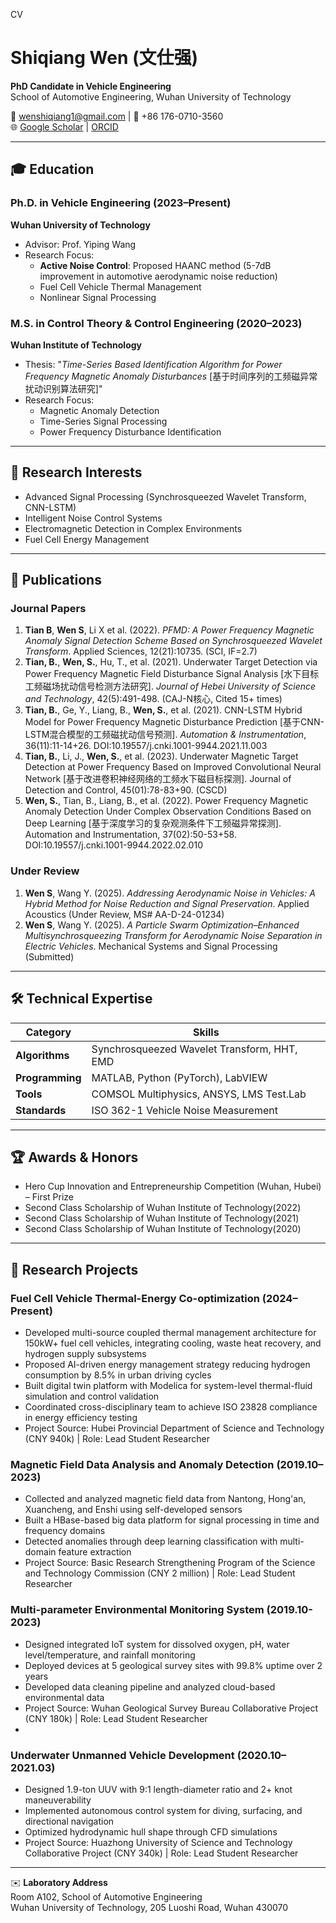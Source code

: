 CV
# Shiqiang Wen (文仕强)  
**PhD Candidate in Vehicle Engineering**  
School of Automotive Engineering, Wuhan University of Technology  

📧 wenshiqiang1@gmail.com | 📱 +86 176-0710-3560  
🌐 [Google Scholar](https://scholar.google.com/citations?user=QlmuWGwAAAAJ) | [ORCID](0009-0001-8919-4133)  

---

## 🎓 Education  
### **Ph.D. in Vehicle Engineering** (2023–Present)  
**Wuhan University of Technology**  
- Advisor: Prof. Yiping Wang  
- Research Focus:  
  - **Active Noise Control**: Proposed HAANC method (5-7dB improvement in automotive aerodynamic noise reduction)  
  - Fuel Cell Vehicle Thermal Management  
  - Nonlinear Signal Processing  

### **M.S. in Control Theory & Control Engineering** (2020–2023)  
**Wuhan Institute of Technology**  
- Thesis: "*Time-Series Based Identification Algorithm for Power Frequency Magnetic Anomaly Disturbances* [基于时间序列的工频磁异常扰动识别算法研究]"  
- Research Focus:  
  - Magnetic Anomaly Detection  
  - Time-Series Signal Processing  
  - Power Frequency Disturbance Identification  

---

## 🔬 Research Interests  
- Advanced Signal Processing (Synchrosqueezed Wavelet Transform, CNN-LSTM)  
- Intelligent Noise Control Systems  
- Electromagnetic Detection in Complex Environments  
- Fuel Cell Energy Management  

---

## 📑 Publications  
### **Journal Papers**  
1. **Tian B**, **Wen S**, Li X et al. (2022). *PFMD: A Power Frequency Magnetic Anomaly Signal Detection Scheme Based on Synchrosqueezed Wavelet Transform*. Applied Sciences, 12(21):10735. (SCI, IF=2.7)
2. **Tian, B.**, **Wen, S.**, Hu, T., et al. (2021). Underwater Target Detection via Power Frequency Magnetic Field Disturbance Signal Analysis [水下目标工频磁场扰动信号检测方法研究]. *Journal of Hebei University of Science and Technology*, 42(5):491-498. (CAJ-N核心, Cited 15+ times)
3. **Tian, B.**, Ge, Y., Liang, B., **Wen, S.**, et al. (2021). CNN-LSTM Hybrid Model for Power Frequency Magnetic Disturbance Prediction [基于CNN-LSTM混合模型的工频磁扰动信号预测]. *Automation & Instrumentation*, 36(11):11-14+26. DOI:10.19557/j.cnki.1001-9944.2021.11.003  
4. **Tian, B.**, Li, J., **Wen, S.**, et al. (2023). Underwater Magnetic Target Detection at Power Frequency Based on Improved Convolutional Neural Network [基于改进卷积神经网络的工频水下磁目标探测]. Journal of Detection and Control, 45(01):78-83+90. (CSCD)
5. **Wen, S.**, Tian, B., Liang, B., et al. (2022). Power Frequency Magnetic Anomaly Detection Under Complex Observation Conditions Based on Deep Learning [基于深度学习的复杂观测条件下工频磁异常探测]. Automation and Instrumentation, 37(02):50-53+58. DOI:10.19557/j.cnki.1001-9944.2022.02.010

### **Under Review**  
1. **Wen S**, Wang Y. (2025). *Addressing Aerodynamic Noise in Vehicles: A Hybrid Method for Noise Reduction and Signal Preservation*. Applied Acoustics (Under Review, MS# AA-D-24-01234)  
2. **Wen S**, Wang Y. (2025). *A Particle Swarm Optimization–Enhanced Multisynchrosqueezing Transform for Aerodynamic Noise Separation in Electric Vehicles*. Mechanical Systems and Signal Processing (Submitted)  

---

## 🛠 Technical Expertise  

| Category        | Skills                                      |
|-----------------|---------------------------------------------|
| **Algorithms**  | Synchrosqueezed Wavelet Transform, HHT, EMD |
| **Programming** | MATLAB, Python (PyTorch), LabVIEW           |
| **Tools**       | COMSOL Multiphysics, ANSYS, LMS Test.Lab    |
| **Standards**   | ISO 362-1 Vehicle Noise Measurement         |


---

## 🏆 Awards & Honors  
- Hero Cup Innovation and Entrepreneurship Competition (Wuhan, Hubei) – First Prize
- Second Class Scholarship of Wuhan Institute of Technology(2022) 
- Second Class Scholarship of Wuhan Institute of Technology(2021)  
- Second Class Scholarship of Wuhan Institute of Technology(2020) 

---

## 🧪 Research Projects  
### Fuel Cell Vehicle Thermal-Energy Co-optimization (2024–Present)
- Developed multi-source coupled thermal management architecture for 150kW+ fuel cell vehicles, integrating cooling, waste heat recovery, and hydrogen supply subsystems
- Proposed AI-driven energy management strategy reducing hydrogen consumption by 8.5% in urban driving cycles
- Built digital twin platform with Modelica for system-level thermal-fluid simulation and control validation
- Coordinated cross-disciplinary team to achieve ISO 23828 compliance in energy efficiency testing
- Project Source: Hubei Provincial Department of Science and Technology (CNY 940k) | Role: Lead Student Researcher
  
### Magnetic Field Data Analysis and Anomaly Detection (2019.10–2023)
- Collected and analyzed magnetic field data from Nantong, Hong'an, Xuancheng, and Enshi using self-developed sensors
- Built a HBase-based big data platform for signal processing in time and frequency domains
- Detected anomalies through deep learning classification with multi-domain feature extraction
- Project Source: Basic Research Strengthening Program of the Science and Technology Commission (CNY 2 million) | Role: Lead Student Researcher
  
### Multi-parameter Environmental Monitoring System (2019.10-2023)
- Designed integrated IoT system for dissolved oxygen, pH, water level/temperature, and rainfall monitoring
- Deployed devices at 5 geological survey sites with 99.8% uptime over 2 years
- Developed data cleaning pipeline and analyzed cloud-based environmental data
- Project Source: Wuhan Geological Survey Bureau Collaborative Project (CNY 180k) | Role: Lead Student Researcher
- 
### Underwater Unmanned Vehicle Development (2020.10–2021.03)
- Designed 1.9-ton UUV with 9:1 length-diameter ratio and 2+ knot maneuverability
- Implemented autonomous control system for diving, surfacing, and directional navigation
- Optimized hydrodynamic hull shape through CFD simulations
- Project Source: Huazhong University of Science and Technology Collaborative Project (CNY 340k) | Role: Lead Student Researcher

---

✉️ **Laboratory Address**  
Room A102, School of Automotive Engineering  
Wuhan University of Technology, 205 Luoshi Road, Wuhan 430070  
